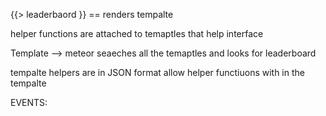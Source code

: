 {{> leaderbaord }} == renders tempalte 

helper functions are attached to temaptles that help interface 

Template --> meteor seaeches all the temaptles and looks for leaderboard 


tempalte helpers are in JSON format 
allow helper functiuons with in the tempalte 


EVENTS: 
